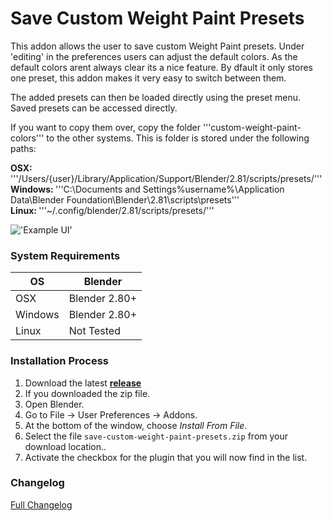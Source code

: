 # Save Custom Weight Paint Presets

This addon allows the user to save custom Weight Paint presets. Under 'editing' in the preferences users can adjust the default colors. As the default colors arent always clear its a nice feature. By dfault it only stores one preset, this addon makes it very easy to switch between them.

The added presets can then be loaded directly using the preset menu. Saved presets can be accessed directly.

If you want to copy them over, copy the folder '''custom-weight-paint-colors''' to the other systems. This is folder is stored under the following paths:

<b>OSX: </b>'''/Users/{user}/Library/Application/Support/Blender/2.81/scripts/presets/''' <br>
<b>Windows: </b>'''C:\Documents and Settings\%username%\Application Data\Blender Foundation\Blender\2.81\scripts\presets\''' <br>
<b>Linux: </b>'''~/.config/blender/2.81/scripts/presets/''' <br>

!['Example UI'](https://raw.githubusercontent.com/wiki/schroef/Save-Custom-Weight-Paint-Presets/images/save-weight-paint-presets-v001.jpg?v22072021)


### System Requirements

| **OS** | **Blender** |
| ------------- | ------------- |
| OSX | Blender 2.80+ |
| Windows | Blender 2.80+ |
| Linux | Not Tested |


### Installation Process

1. Download the latest <b>[release](https://github.com/schroef/Save-Custom-Weight-Paint-Presets/releases/)</b>
2. If you downloaded the zip file.
3. Open Blender.
4. Go to File -> User Preferences -> Addons.
5. At the bottom of the window, choose *Install From File*.
6. Select the file `save-custom-weight-paint-presets.zip` from your download location..
7. Activate the checkbox for the plugin that you will now find in the list.


### Changelog
[Full Changelog](CHANGELOG.md)

<!--
- Fill in data
 -
 -
-->


